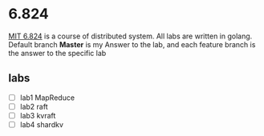 # 6.824

[MIT 6.824](https://pdos.csail.mit.edu/6.824/schedule.html) is a course of distributed system. All labs are written in golang. Default branch **Master** is my Answer to the lab, and each feature branch is the answer to the specific lab

## labs

- [ ] lab1 MapReduce
- [ ] lab2 raft
- [ ] lab3 kvraft
- [ ] lab4 shardkv
